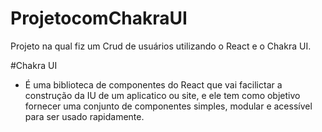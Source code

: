 # ProjetocomChakraUI
Projeto na qual fiz um Crud de usuários utilizando o React e o Chakra UI.

#Chakra UI 
- É uma biblioteca de componentes do React que vai facilictar a construção da IU de um aplicatico ou site, e ele tem como objetivo
  fornecer uma conjunto de componentes simples, modular e acessível para ser usado rapidamente. 
